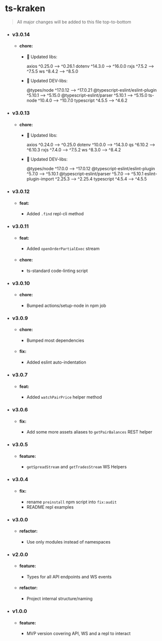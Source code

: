 # ts-kraken

> All major changes will be added to this file top-to-bottom

- ### v3.0.14

    - #### chore:
        - 🏁 Updated libs:

            axios ^0.25.0 --> ^0.26.1
            dotenv ^14.3.0 --> ^16.0.0
            rxjs ^7.5.2 --> ^7.5.5
            ws ^8.4.2 --> ^8.5.0

        - 🏁 Updated DEV-libs:

            @types/node ^17.0.12 --> ^17.0.21
            @typescript-eslint/eslint-plugin ^5.10.1 --> ^5.15.0
            @typescript-eslint/parser ^5.10.1 --> ^5.15.0
            ts-node ^10.4.0 --> ^10.7.0
            typescript ^4.5.5 --> ^4.6.2
            
- ### v3.0.13

    - #### chore:
        - 🏁 Updated libs:

            axios ^0.24.0 --> ^0.25.0
            dotenv ^10.0.0 --> ^14.3.0
            qs ^6.10.2 --> ^6.10.3
            rxjs ^7.4.0 --> ^7.5.2
            ws ^8.3.0 --> ^8.4.2

        - 🏁 Updated DEV-libs:

            @types/node ^17.0.0 --> ^17.0.12
            @typescript-eslint/eslint-plugin ^5.7.0 --> ^5.10.1
            @typescript-eslint/parser ^5.7.0 --> ^5.10.1
            eslint-plugin-import ^2.25.3 --> ^2.25.4
            typescript ^4.5.4 --> ^4.5.5

- ### v3.0.12

    - #### feat:
        - Added `.find` repl-cli method

- ### v3.0.11

    - #### feat:
        - Added `openOrderPartialExec` stream

    - #### chore:
        - ts-standard code-linting script

- ### v3.0.10

    - #### chore:
        - Bumped actions/setup-node in npm job

- ### v3.0.9

    - #### chore:
        - Bumped most dependencies

    - #### fix:
        - Added eslint auto-indentation

- ### v3.0.7

    - #### feat:
        - Added `watchPairPrice` helper method

- ### v3.0.6

    - #### fix:
        - Add some more assets aliases to `getPairBalances` REST helper

- ### v3.0.5

    - #### feature:
        - `getSpreadStream` and `getTradesStream` WS Helpers

- ### v3.0.4

    - #### fix:
        - rename `preinstall` npm script into `fix:audit`
        - README repl examples

- ### v3.0.0

    - #### refactor:
        - Use only modules instead of namespaces

- ### v2.0.0

    - #### feature:
        - Types for all API endpoints and WS events

    - #### refactor:
        - Project internal structure/naming

- ### v1.0.0

    - #### feature:
        - MVP version covering API, WS and a repl to interact
